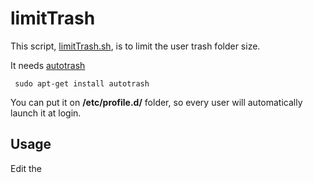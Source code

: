 # limitTrash
This script, [limitTrash.sh](limitTrash.sh), is to limit the user trash folder size.

It needs [autotrash](https://github.com/bneijt/autotrash)

     sudo apt-get install autotrash

You can put it  on **/etc/profile.d/** folder, so every user will automatically launch it at login.

## Usage
Edit the 
